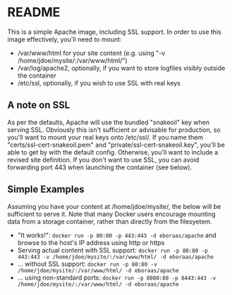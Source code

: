 # README #

This is a simple Apache image, including SSL support. In order to use this image effectively, you'll need to mount:

- /var/www/html for your site content (e.g. using "-v /home/jdoe/mysite/:/var/www/html/")
- /var/log/apache2, optionally, if you want to store logfiles visibly outside the container
- /etc/ssl, optionally, if you wish to use SSL with real keys

## A note on SSL ##

As per the defaults, Apache will use the bundled "snakeoil" key when serving SSL. Obviously this isn't sufficient or advisable for production, so you'll want to mount your real keys onto /etc/ssl/. If you name them "certs/ssl-cert-snakeoil.pem" and "private/ssl-cert-snakeoil.key", you'll be able to get by with the default config. Otherwise, you'll want to include a revised site definition. If you don't want to use SSL, you can avoid forwarding port 443 when launching the container (see below).

## Simple Examples ##

Assuming you have your content at /home/jdoe/mysite/, the below will be sufficient to serve it. Note that many Docker users encourage mounting data from a storage container, rather than directly from the filesyetem.

- "It works!": `docker run -p 80:80 -p 443:443 -d eboraas/apache` and browse to the host's IP address using http or https
- Serving actual content with SSL support: `docker run -p 80:80 -p 443:443 -v /home/jdoe/mysite/:/var/www/html/ -d eboraas/apache`
- ... without SSL support: `docker run -p 80:80 -v /home/jdoe/mysite/:/var/www/html/ -d eboraas/apache`
- ... using non-standard ports: `docker run -p 8080:80 -p 8443:443 -v /home/jdoe/mysite/:/var/www/html/ -d eboraas/apache`

